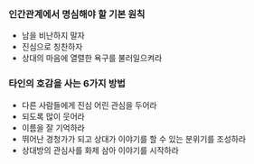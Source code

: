 ### 인간관계에서 명심해야 할 기본 원칙
- 남을 비난하지 말자
- 진심으로 칭찬하자
- 상대의 마음에 열렬한 욕구를 불러일으켜라
### 타인의 호감을 사는 6가지 방법
- 다른 사람들에게 진심 어린 관심을 두어라
- 되도록 많이 웃어라
- 이름을 잘 기억하라
- 뛰어난 경청가가 되고 상대가 이야기를 할 수 있는 분위기를 조성하라
- 상대방의 관심사를 화제 삼아 이야기를 시작하라